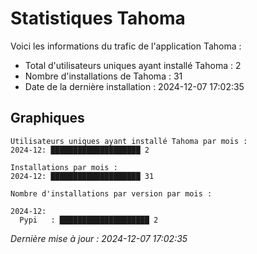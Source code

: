 # Statistiques Tahoma

Voici les informations du trafic de l'application Tahoma :
- Total d'utilisateurs uniques ayant installé Tahoma : 2
- Nombre d'installations de Tahoma : 31
- Date de la dernière installation : 2024-12-07 17:02:35

## Graphiques
```
Utilisateurs uniques ayant installé Tahoma par mois :
2024-12: ████████████████████ 2
```

```
Installations par mois :
2024-12: ████████████████████ 31
```

```
Nombre d'installations par version par mois :

2024-12:
  Pypi   : ████████████████████ 2
```


*Dernière mise à jour : 2024-12-07 17:02:35*

